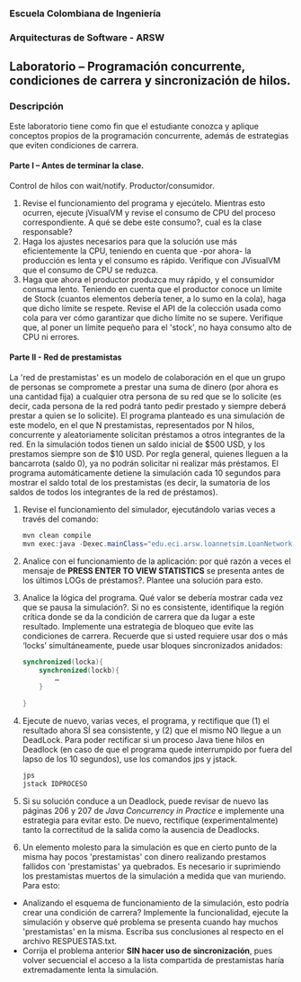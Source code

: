 
### Escuela Colombiana de Ingeniería
### Arquitecturas de Software - ARSW


##  Laboratorio – Programación concurrente, condiciones de carrera y sincronización de hilos.



### Descripción
Este laboratorio tiene como fin que el estudiante conozca y aplique conceptos propios de la programación concurrente, además de estrategias que eviten condiciones de carrera.

#### Parte I – Antes de terminar la clase.

Control de hilos con wait/notify. Productor/consumidor.

1.  Revise el funcionamiento del programa y ejecútelo. Mientras esto ocurren, ejecute jVisualVM y revise el consumo de CPU del proceso correspondiente. A qué se debe este consumo?, cual es la clase responsable?
2.  Haga los ajustes necesarios para que la solución use más eficientemente la CPU, teniendo en cuenta que -por ahora- la producción es lenta y el consumo es rápido. Verifique con JVisualVM que el consumo de CPU se reduzca.
3.  Haga que ahora el productor produzca muy rápido, y el consumidor consuma lento. Teniendo en cuenta que el productor conoce un límite de Stock (cuantos elementos debería tener, a lo sumo en la cola), haga que dicho límite se respete. Revise el API de la colección usada como cola para ver cómo garantizar que dicho límite no se supere. Verifique que, al poner un límite pequeño para el 'stock', no haya consumo alto de CPU ni errores.

#### Parte II - Red de prestamistas
La 'red de prestamistas' es un modelo de colaboración en el que un grupo de personas se compromete a prestar una suma de dinero (por ahora es una cantidad fija) a cualquier otra persona de su red que se lo solicite (es decir, cada persona de la red podrá tanto pedir prestado y siempre deberá prestar a quien se lo solicite). 
El programa planteado es una simulación de este modelo, en el que N prestamistas, representados por N hilos, concurrente y aleatoriamente solicitan préstamos a otros integrantes de la red. En la simulación todos tienen un saldo inicial de $500 USD, y los prestamos siempre son de $10 USD. Por regla general, quienes lleguen a la bancarrota (saldo 0), ya no podrán solicitar ni realizar más préstamos. El programa automáticamente detiene la simulación cada 10 segundos para mostrar el saldo total de los prestamistas (es decir, la sumatoria de los saldos de todos los integrantes de la red de préstamos).


1. Revise el funcionamiento del simulador, ejecutándolo varias veces a través del comando:

	```java
	mvn clean compile
	mvn exec:java -Dexec.mainClass="edu.eci.arsw.loannetsim.LoanNetworkSimulation" 
	```


2. Analice con el funcionamiento de la aplicación: por qué razón a veces el mensaje de **PRESS ENTER TO VIEW STATISTICS**  se presenta antes de los últimos LOGs de préstamos?. Plantee una solución para esto.
	
	
3. Analice la lógica del programa. Qué valor se debería mostrar cada vez que se pausa la simulación?. Si no es consistente, identifique la región crítica donde se da la condición de carrera que da lugar a este resultado. 
Implemente una estrategia de bloqueo que evite las condiciones de carrera. Recuerde que si usted requiere usar dos o más ‘locks’ simultáneamente, puede usar bloques sincronizados anidados:
	```java
	synchronized(locka){
		synchronized(lockb){
			…
		}
		
	}
	```
4. Ejecute de nuevo, varias veces, el programa, y rectifique que (1) el resultado ahora SÍ sea consistente, y (2) que el mismo NO llegue a un DeadLock. Para poder rectificar si un proceso Java tiene hilos en Deadlock (en caso de que el programa quede interrumpido por fuera del lapso de los 10 segundos), use los comandos jps y jstack.

	```java
	jps
	jstack IDPROCESO
	```

5. Si su solución conduce a un Deadlock, puede revisar de nuevo las páginas 206 y 207 de  _Java Concurrency in Practice_ e implemente una estrategia para evitar esto. De nuevo, rectifique (experimentalmente) tanto la correctitud de la salida como la ausencia de Deadlocks.
6. Un elemento molesto para la simulación es que en cierto punto de la misma hay pocos 'prestamistas' con dinero realizando prestamos fallidos con 'prestamistas' ya quebrados. Es necesario ir suprimiendo los prestamistas muertos de la simulación a medida que van muriendo. Para esto:

-   Analizando el esquema de funcionamiento de la simulación, esto podría crear una condición de carrera? Implemente la funcionalidad, ejecute la simulación y observe qué problema se presenta cuando hay muchos 'prestamistas' en la misma. Escriba sus conclusiones al respecto en el archivo RESPUESTAS.txt.
-   Corrija el problema anterior  **SIN hacer uso de sincronización**, pues volver secuencial el acceso a la lista compartida de prestamistas haría extremadamente lenta la simulación.

